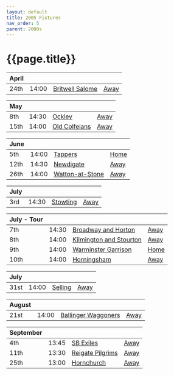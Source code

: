 ```yaml
---
layout: default
title: 2005 Fixtures
nav_order: 5
parent: 2000s
---
```


# {{page.title}}

| April |  |  |  |
|:---|:---|:---|:---|
| 24th | 14:00 | [Britwell Salome](britwell-salome) | [Away](https://goo.gl/maps/CGgpPNyQhotADDFs9) |

| May |  |  |  |
|:---|:---|:---|:---|
| 8th | 14:30 | [Ockley](ockley) | [Away](https://goo.gl/maps/vmhvFhbrVZGrsXAAA) |
| 15th | 14:00 | [Old Colfeians](old-colfeians) | [Away](https://goo.gl/maps/vhwZEdPcYg4q3f3P8) |

| June |  |  |  |
|:---|:---|:---|:---|
| 5th | 14:00 | [Tappers](tappers) | [Home](https://goo.gl/maps/w2skeCXwzZTEh7e26) |
| 12th | 14:30 | [Newdigate](newdigate) | [Away](https://goo.gl/maps/9uAr2nHj19CJDEjw6) |
| 26th | 14:00 | [Watton-at-Stone](watton-at-stone) | [Away](https://goo.gl/maps/JPBQawMsjLgYtVHk9) |

| July |  |  |  |
|:---|:---|:---|:---|
| 3rd | 14:30 | [Stowting](stowting) | [Away](https://goo.gl/maps/3Br4woRQXRqh9Uje8) |

| July - Tour |  |  |  |
|:---|:---|:---|:---|
| 7th | 14:30 | [Broadway and Horton](broadway-and-horton) | [Away](https://goo.gl/maps/ULbmC6LSX5HSAe8U6) |
| 8th | 14:00 | [Kilmington and Stourton](kilmington-and-stourton) | [Away](https://goo.gl/maps/6q53XChZh9A2) |
| 9th | 14:00 | [Warminster Garrison](warminster-garrison) | [Home](https://goo.gl/maps/YTmciPVBkhN2FY3d8) |
| 10th | 14:00 | [Horningsham](horningsham) | [Away](https://goo.gl/maps/SNpXcsajYDXfjmff7) |


| July |  |  |  |
|:---|:---|:---|:---|
| 31st | 14:00 | [Selling](selling) | [Away](https//goo.gl/maps/QeLhjBkEbJr) |

| August |  |  |  |
|:---|:---|:---|:---|
| 21st | 14:00 | [Ballinger Waggoners](ballinger-waggoners) | [Away](https://goo.gl/maps/wvVwTSGVsLV3zrDX8) |

| September |  |  |  |
|:---|:---|:---|:---|
| 4th | 13:45 | [SB Exiles](sb-exiles) | [Away](https://goo.gl/maps/2i7gbfjWtgCkoiaR7) |
| 11th | 13:30 | [Reigate Pilgrims](reigate-pilgrims) | [Away](https://goo.gl/maps/z54KDhWLtQreY6xy9) |
| 25th | 13:00| [Hornchurch](hornchurch) | [Away](https://goo.gl/maps/Qid74XiqW3c9xgbe6) | 